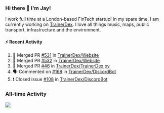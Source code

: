 ### Hi there 👋 I'm Jay!
I work full time at a London-based FinTech startup! In my spare time, I am currently working on [TrainerDex](https://www.github.com/TrainerDex). I love all things music, maps, public transport, infrastructure and the environment.

#### :zap: Recent Activity
<!--START_SECTION:activity-->
1. 🎉 Merged PR [#531](https://github.com/TrainerDex/Website/pull/531) in [TrainerDex/Website](https://github.com/TrainerDex/Website)
2. 🎉 Merged PR [#532](https://github.com/TrainerDex/Website/pull/532) in [TrainerDex/Website](https://github.com/TrainerDex/Website)
3. 🎉 Merged PR [#46](https://github.com/TrainerDex/TrainerDex.py/pull/46) in [TrainerDex/TrainerDex.py](https://github.com/TrainerDex/TrainerDex.py)
4. 🗣 Commented on [#168](https://github.com/TrainerDex/DiscordBot/issues/168) in [TrainerDex/DiscordBot](https://github.com/TrainerDex/DiscordBot)
5. ❗️ Closed issue [#108](https://github.com/TrainerDex/DiscordBot/issues/108) in [TrainerDex/DiscordBot](https://github.com/TrainerDex/DiscordBot)
<!--END_SECTION:activity-->


### All-time Activity
[<img src="https://github-readme-stats.vercel.app/api/wakatime?username=TurnrDev&layout=compact" />](https://wakatime.com/@TurnrDev)  

